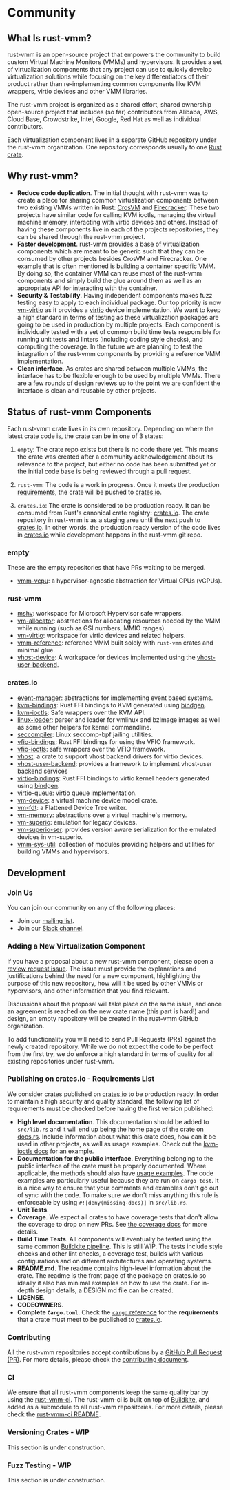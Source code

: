 # Community

## What Is rust-vmm?

rust-vmm is an open-source project that empowers the community to build custom
Virtual Machine Monitors (VMMs) and hypervisors. It provides a set of
virtualization components that any project can use to quickly develop
virtualization solutions while focusing on the key differentiators of their
product rather than re-implementing common components like KVM wrappers, virtio
devices and other VMM libraries.

The rust-vmm project is organized as a shared effort, shared ownership
open-source project that includes (so far) contributors from Alibaba, AWS,
Cloud Base, Crowdstrike, Intel, Google, Red Hat as well as individual
contributors.

Each virtualization component lives in a separate GitHub repository under the
rust-vmm organization. One repository corresponds usually to one
[Rust crate](https://doc.rust-lang.org/stable/book/ch07-01-packages-and-crates.html).

## Why rust-vmm?

- **Reduce code duplication**. The initial thought with rust-vmm was to create
  a place for sharing common virtualization components between two existing
  VMMs written in Rust:
  [CrosVM](https://chromium.googlesource.com/chromiumos/platform/crosvm/) and
  [Firecracker](https://github.com/firecracker-microvm/firecracker/). These
  two projects have similar code for calling KVM ioctls, managing the
  virtual machine memory, interacting with virtio devices and others. Instead
  of having these components live in each of the projects repositories, they
  can be shared through the rust-vmm project.
- **Faster development**. rust-vmm provides a base of virtualization components
  which are meant to be generic such that they can be consumed by other
  projects besides CrosVM and Firecracker. One example that is often mentioned
  is building a container specific VMM. By doing so, the container VMM can
  reuse most of the rust-vmm components and simply build the glue around them
  as well as an appropriate API for interacting with the container.
- **Security & Testability**. Having independent components makes fuzz testing
  easy to apply to each individual package. Our top priority is now
  [vm-virtio](https://github.com/rust-vmm/vm-virtio) as it provides a
  [virtio](https://www.oasis-open.org/committees/tc_home.php?wg_abbrev=virtio)
  device implementation. We want to keep a high standard in terms of testing
  as these virtualization packages are going to be used in production by
  multiple projects. Each component is individually tested with a set of
  common build time tests responsible for running unit tests and linters
  (including coding style checks), and computing the coverage. In the future
  we are planning to test the integration of the rust-vmm components by
  providing a reference VMM implementation.
- **Clean interface**. As crates are shared between multiple VMMs, the interface has to be
  flexible enough to be used by multiple VMMs. There are a few rounds of design
  reviews up to the point we are confident the interface is clean and reusable
  by other projects.

## Status of rust-vmm Components

Each rust-vmm crate lives in its own repository. Depending on where the
latest crate code is, the crate can be in one of 3 states:

1. `empty`: The crate repo exists but there is no code there yet. This
   means the crate was created after a community acknowledgement about its
   relevance to the project, but either no code has been submitted yet or
   the initial code base is being reviewed through a pull request.

1. `rust-vmm`: The code is a work in progress. Once it meets the production
   [requirements](#publishing-on-cratesio---requirements-list), the crate
   will be pushed to [crates.io](https://crates.io).

1. `crates.io`: The crate is considered to be production ready. It can be
   consumed from Rust's canonical crate registry:
   [crates.io](https://crates.io). The crate repository in rust-vmm
   is as a staging area until the next push to [crates.io](https://crates.io).
   In other words, the production ready version of the code lives in
   [crates.io](https://crates.io) while development happens in the rust-vmm
   git repo.

### empty

These are the empty repositories that have PRs waiting to be merged.

- [vmm-vcpu](https://github.com/rust-vmm/vmm-vcpu/): a hypervisor-agnostic
  abstraction for Virtual CPUs (vCPUs).

### rust-vmm

- [mshv](https://github.com/rust-vmm/mshv): workspace for Microsoft Hypervisor
  safe wrappers.
- [vm-allocator](https://github.com/rust-vmm/vm-allocator): abstractions for
  allocating resources needed by the VMM while running (such as GSI numbers,
  MMIO ranges).
- [vm-virtio](https://github.com/rust-vmm/vm-virtio): workspace for virtio
  devices and related helpers.
- [vmm-reference](https://github.com/rust-vmm/vmm-reference): reference VMM
  built solely with `rust-vmm` crates and minimal glue.
- [vhost-device](https://github.com/rust-vmm/vhost-device): A workspace for
  devices implemented using the
  [vhost-user-backend](https://github.com/rust-vmm/vhost-user-backend).

### crates.io

- [event-manager](https://crates.io/crates/event-manager): abstractions
  for implementing event based systems.
- [kvm-bindings](https://crates.io/crates/kvm-bindings): Rust FFI bindings
  to KVM generated using [bindgen](https://crates.io/crates/bindgen).
- [kvm-ioctls](https://crates.io/crates/kvm-ioctls): Safe wrappers over the
  KVM API.
- [linux-loader](https://crates.io/crates/linux-loader): parser and loader
  for vmlinux and bzImage images as well as some other helpers for kernel
  commandline.
- [seccompiler](https://crates.io/crates/seccompiler): Linux seccomp-bpf
  jailing utilities.
- [vfio-bindings](https://crates.io/crates/vfio-bindings):
  Rust FFI bindings for using the VFIO framework.
- [vfio-ioctls](https://crates.io/crates/vfio-ioctls):
  safe wrappers over the VFIO framework.
- [vhost](https://crates.io/crates/vhost): a crate to support vhost backend
  drivers for virtio devices.
- [vhost-user-backend](https://crates.io/crates/vhost-user-backend): provides
  a framework to implement vhost-user backend services
- [virtio-bindings](https://crates.io/crates/virtio-bindings): Rust FFI
  bindings to virtio kernel headers generated using
  [bindgen](https://crates.io/crates/bindgen).
- [virtio-queue](https://crates.io/crates/virtio-queue):
  virtio queue implementation.
- [vm-device](https://crates.io/crates/vm-device): a virtual machine device
  model crate.
- [vm-fdt](https://crates.io/crates/vm-fdt): a Flattened Device Tree writer.
- [vm-memory](https://crates.io/crates/vm-memory): abstractions over a
  virtual machine's memory.
- [vm-superio](https://crates.io/crates/vm-superio): emulation for legacy
  devices.
- [vm-superio-ser](https://crates.io/crates/vm-superio-ser): provides version
  aware serialization for the emulated devices in vm-superio.
- [vmm-sys-util](https://crates.io/crates/vmm-sys-util/): collection of
  modules providing helpers and utilities for building VMMs and hypervisors.

## Development

### Join Us

You can join our community on any of the following places:

* Join our
  [mailing list](http://lists.opendev.org/cgi-bin/mailman/listinfo/rust-vmm).
* Join our
  [Slack channel](https://join.slack.com/t/rust-vmm/shared_invite/enQtODAxMzA2ODIyMTc2LWRhYjIwZmQ0YzUxODJlMTRhZWU2ZDBjYmJiNzBmOWVmYjg4MjY5YWRjYjM0YzQ5YzgyMTBmYzNlMjMzYmZlODU).

### Adding a New Virtualization Component

If you have a proposal about a new rust-vmm component, please open a
[review request issue](https://github.com/rust-vmm/community/issues/new?assignees=&labels=&template=new-crate-request.md&title=Crate+Addition+Request).
The issue must provide the explanations and justifications behind the need for
a new component, highlighting the purpose of this new repository, how will it
be used by other VMMs or hypervisors, and other information that you find
relevant.

Discussions about the proposal will take place on the same issue, and once an
agreement is reached on the new crate name (this part is hard!) and design,
an empty repository will be created in the rust-vmm GitHub organization.

To add functionality you will need to send Pull Requests (PRs) against the
newly created repository. While we do not expect the code to be perfect from
the first try, we do enforce a high standard in terms of quality for all
existing repositories under rust-vmm.

### Publishing on crates.io - Requirements List

We consider crates published on [crates.io](https://crates.io) to be production
ready. In order to maintain a high security and quality standard, the following
list of requirements must be checked before having the first version published:

- **High level documentation**. This documentation should be added
  to `src/lib.rs` and it will end up being the home page of the crate on
  [docs.rs](https://docs.rs/). Include information about what this crate does,
  how can it be used in other projects, as well as usage examples. Check out
  the [kvm-ioctls docs](https://docs.rs/kvm-ioctls/0.1.0/kvm_ioctls/) for an
  example.
- **Documentation for the public interface**. Everything belonging to the
  public interface of the crate must be properly documented. Where applicable,
  the methods should also have
  [usage examples](https://doc.rust-lang.org/book/ch14-02-publishing-to-crates-io.html#making-useful-documentation-comments).
  The code examples are particularly useful because they are run on
  `cargo test`. It is a nice way to ensure that your comments and examples
  don't go out of sync with the code. To make sure we don't miss anything this
  rule is enforceable by using `#![deny(missing-docs)]` in `src/lib.rs`.
- **Unit Tests**.
- **Coverage**. We expect all crates to have coverage tests that don't allow
  the coverage to drop on new PRs. See [the coverage docs](docs/maintainers/code_coverage.md) for more details.
- **Build Time Tests**. All components will eventually be tested using the
  same common [Buildkite pipeline](https://buildkite.com/docs/pipelines). This
  is still WIP. The tests include style checks and other lint checks, a
  coverage test, builds with various configurations and on different
  architectures and operating systems.
- **README.md**. The readme contains high-level information about the crate.
  The readme is the front page of the package on crates.io so ideally it also
  has minimal examples on how to use the crate.
  For in-depth design details, a DESIGN.md file can be created.
- **LICENSE**.
- **CODEOWNERS**.
- **Complete `Cargo.toml`**. Check the
  [`cargo` reference](https://doc.rust-lang.org/cargo/reference/publishing.html#before-publishing-a-new-crate)
  for the **requirements** that a crate must meet to be published to
  [crates.io](https://crates.io).

### Contributing

All the rust-vmm repositories accept contributions by a
[GitHub Pull Request (PR)](https://help.github.com/articles/using-pull-requests/).
For more details, please check the [contributing document](CONTRIBUTING.md).

### CI

We ensure that all rust-vmm components keep the same quality bar by using the
[rust-vmm-ci](https://github.com/rust-vmm/rust-vmm-ci/). The rust-vmm-ci is
built on top of [Buildkite](http://buildkite.com/), and added as a submodule
to all rust-vmm repositories. For more details, please check the [rust-vmm-ci
README](https://github.com/rust-vmm/rust-vmm-ci/).

### Versioning Crates - WIP

This section is under construction.

### Fuzz Testing - WIP

This section is under construction.
